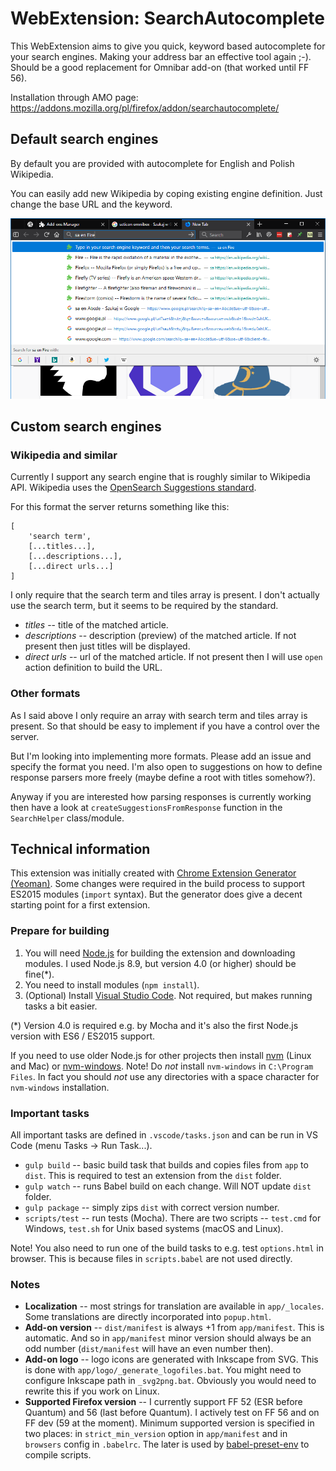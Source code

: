 WebExtension: SearchAutocomplete
================================

This WebExtension aims to give you quick, keyword based autocomplete for your search engines. Making your address bar an effective tool again ;-). Should be a good replacement for Omnibar add-on (that worked until FF 56).

Installation through AMO page: https://addons.mozilla.org/pl/firefox/addon/searchautocomplete/

Default search engines
----------------------

By default you are provided with autocomplete for English and Polish Wikipedia.

You can easily add new Wikipedia by coping existing engine definition. Just change the base URL and the keyword.

<img src="https://raw.githubusercontent.com/Eccenux/WebExt-SearchAutocomplete/master/screen/sa-en-Fire.png" alt="Mass operations dialog">

Custom search engines
---------------------

### Wikipedia and similar ###

Currently I support any search engine that is roughly similar to Wikipedia API. Wikipedia uses the [OpenSearch Suggestions standard](http://www.opensearch.org/Specifications/OpenSearch/Extensions/Suggestions/1.0#Response_Content).

For this format the server returns something like this:
```
[
	'search term',
	[...titles...],
	[...descriptions...],
	[...direct urls...]	
]
```
I only require that the search term and tiles array is present. I don't actually use the search term, but it seems to be required by the standard.

* *titles* -- title of the matched article.
* *descriptions* -- description (preview) of the matched article. If not present then just titles will be displayed.
* *direct urls* -- url of the matched article. If not present then I will use `open` action definition to build the URL.

### Other formats ###

As I said above I only require an array with search term and tiles array is present. So that should be easy to implement if you have a control over the server.

But I'm looking into implementing more formats. Please add an issue and specify the format you need. I'm also open to suggestions on how to define response parsers more freely (maybe define a root with titles somehow?).

Anyway if you are interested how parsing responses is currently working then have a look at `createSuggestionsFromResponse` function in the `SearchHelper` class/module.

Technical information
---------------------

This extension was initially created with [Chrome Extension Generator (Yeoman)](https://github.com/yeoman/generator-chrome-extension#user-content-getting-started). Some changes were required in the build process to support ES2015 modules (`import` syntax). But the generator does give a decent starting point for a first extension.

### Prepare for building ###

1. You will need [Node.js](https://nodejs.org/en/) for building the extension and downloading modules. I used Node.js 8.9, but version 4.0 (or higher) should be fine(*).
2. You need to install modules (`npm install`).
3. (Optional) Install [Visual Studio Code](https://code.visualstudio.com/). Not required, but makes running tasks a bit easier.

(*) Version 4.0 is required e.g. by Mocha and it's also the first Node.js version with ES6 / ES2015 support.

If you need to use older Node.js for other projects then install [nvm](https://github.com/creationix/nvm) (Linux and Mac) or [nvm-windows](https://github.com/coreybutler/nvm-windows). Note! Do *not* install `nvm-windows` in `C:\Program Files`. In fact you should *not* use any directories with a space character for `nvm-windows` installation.  

### Important tasks ###

All important tasks are defined in `.vscode/tasks.json` and can be run in VS Code (menu Tasks → Run Task...).

* `gulp build` -- basic build task that builds and copies files from `app` to `dist`. This is required to test an extension from the `dist` folder.
* `gulp watch` -- runs Babel build on each change. Will NOT update `dist` folder.
* `gulp package` -- simply zips `dist` with correct version number.
* `scripts/test` -- run tests (Mocha). There are two scripts -- `test.cmd` for Windows, `test.sh` for Unix based systems (macOS and Linux).

Note! You also need to run one of the build tasks to e.g. test `options.html` in browser. This is because files in `scripts.babel` are not used directly.

### Notes ###
 
* **Localization** -- most strings for translation are available in `app/_locales`. Some translations are directly incorporated into `popup.html`.
* **Add-on version** -- `dist/manifest` is always +1 from `app/manifest`. This is automatic. And so in `app/manifest` minor version should always be an odd number (`dist/manifest` will have an even number then).
* **Add-on logo** -- logo icons are generated with Inkscape from SVG. This is done with `app/logo/_generate_logofiles.bat`. You might need to configure Inkscape path in `_svg2png.bat`. Obviously you would need to rewrite this if you work on Linux. 
* **Supported Firefox version** -- I currently support FF 52 (ESR before Quantum) and 56 (last before Quantum). I actively test on FF 56 and on FF dev (59 at the moment). Minimum supported version is specified in two places: in `strict_min_version` option in `app/manifest` and in `browsers` config in `.babelrc`. The later is used by [babel-preset-env](https://babeljs.io/env/) to compile scripts.


